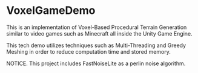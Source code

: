 # VoxelGameDemo
 This is an implementation of Voxel-Based Procedural Terrain Generation similar to video games such as Minecraft all inside the Unity Game Engine.

 This tech demo utilizes techniques such as Multi-Threading and Greedy Meshing in order to reduce computation time and stored memory.	

 NOTICE. This project includes FastNoiseLite as a perlin noise algorithm. 